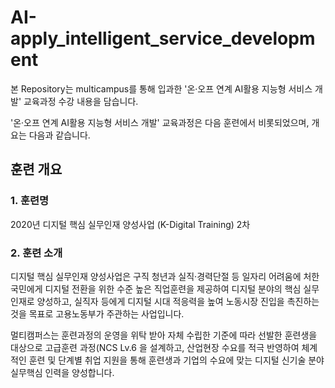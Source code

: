 # AI-apply_intelligent_service_development

본 Repository는 multicampus를 통해 입과한 '온·오프 연계 AI활용 지능형 서비스 개발' 교육과정 수강 내용을 담습니다.

'온·오프 연계 AI활용 지능형 서비스 개발' 교육과정은 다음 훈련에서 비롯되었으며, 개요는 다음과 같습니다.


## 훈련 개요
### 1. 훈련명
2020년 디지털 핵심 실무인재 양성사업 (K-Digital Training) 2차

### 2. 훈련 소개
디지털 핵심 실무인재 양성사업은 구직 청년과 실직·경력단절 등 일자리 어려움에 처한 국민에게 디지털 전환을 위한 수준 높은 직업훈련을 제공하여 디지털 분야의 핵심 실무인재로 양성하고, 실직자 등에게 디지털 시대 적응력을 높여 노동시장 진입을 촉진하는 것을 목표로 고용노동부가 주관하는 사업입니다.

멀티캠퍼스는 훈련과정의 운영을 위탁 받아 자체 수립한 기준에 따라 선발한 훈련생을 대상으로 고급훈련 과정(NCS Lv.6 을 설계하고, 산업현장 수요를 적극 반영하여 체계적인 훈련 및 단계별 취업 지원을 통해 훈련생과 기업의 수요에 맞는 디지털 신기술 분야 실무핵심 인력을 양성합니다.
